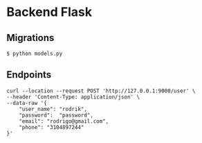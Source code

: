 # Backend Flask


## Migrations
```shell
$ python models.py
```


## Endpoints
```shell
curl --location --request POST 'http://127.0.0.1:9000/user' \
--header 'Content-Type: application/json' \
--data-raw '{
    "user_name": "rodrik",
    "password":  "password",
    "email": "rodrigo@gmail.com",
    "phone": "3104897244"
}'
```
